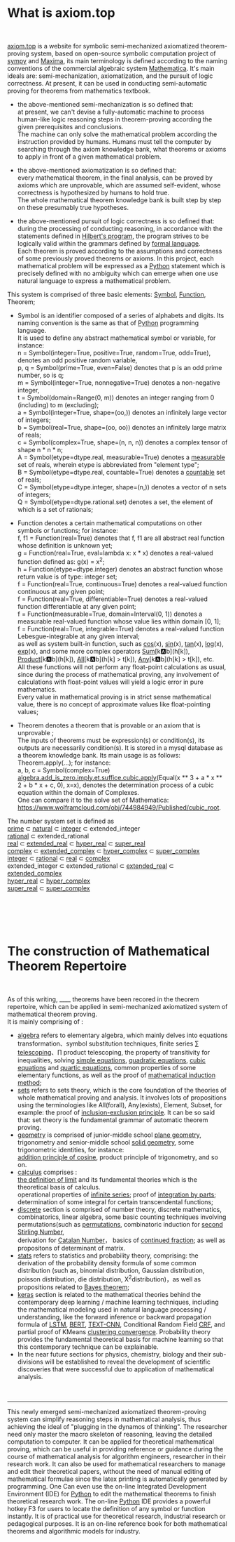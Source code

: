 # What is axiom.top
  <br>
  
[axiom.top](../axiom.php) is a website for symbolic	semi-mechanized axiomatized theorem-proving system, based on open-source symbolic computation project of [sympy](https://github.com/sympy/sympy) and 
[Maxima](http://maxima.sourceforge.net), its main terminology is defined according to the naming conventions of the commercial algebraic system 
[Mathematica](https://reference.wolfram.com/language/index.html.en?source=footer). It's main ideals are: semi-mechanization, axiomatization, and the pursuit of logic correctness. At present, it can be used in conducting semi-automatic proving for theorems from mathematics textbook.  

* the above-mentioned semi-mechanization is so defined that:   
at present, we can't devise a fully-automatic machine to process human-like logic reasoning steps in theorem-proving according the given prerequisites and conclusions.  
The machine can only solve the mathematical problem according the instruction provided by humans. Humans must tell the computer by searching through the axiom knowledge bank, what theorems or axioms to apply in front of a given mathematical problem. 
* the above-mentioned axiomatization is so defined that:  
every mathematical theorem, in the final analysis, can be proved by axioms which are unprovable, which are assumed self-evident, whose correctness is hypothesized by humans to hold true.  
The whole mathematical theorem knowledge bank is built step by step on these presumably true hypotheses.

* the above-mentioned pursuit of logic correctness is so defined that:  
during the processing of conducting reasoning, in accordance with the statements defined in 
[Hilbert's program](https://en.wikipedia.org/wiki/Hilbert%27s_program), the program strives to be logically valid within the grammars defined by [formal language](https://en.wikipedia.org/wiki/Formal_language).   
Each theorem is proved according to the assumptions and correctness of some previously proved theorems or axioms. In this project, each mathematical problem will be expressed as a [Python](https://www.python.org/) statement which is precisely defined with no ambiguity which can emerge when one use natural language to express a mathematical problem.  


This system is comprised of three basic elements: [Symbol](../axiom.php?symbol=Symbol), [Function](../axiom.php?symbol=Function), Theorem; 
* Symbol is an identifier composed of a series of alphabets and digits. Its naming convention is the same as that of [Python](https://www.python.org/) programming language.   
It is used to define any abstract mathematical symbol or variable, for instance:     
n = Symbol(integer=True, positive=True, random=True, odd=True), denotes an odd positive random variable,  
p, q = Symbol(prime=True, even=False) denotes that p is an odd prime number, so is q;     
m = Symbol(integer=True, nonnegative=True) denotes a non-negative integer,   
t = Symbol(domain=Range(0, m)) denotes an integer ranging from 0 (including) to m (excluding);  
a = Symbol(integer=True, shape=(oo,)) denotes an infinitely large vector of integers;   
b = Symbol(real=True, shape=(oo, oo)) denotes an infinitely large matrix of reals;   
c = Symbol(complex=True, shape=(n, n, n)) denotes a complex tensor of shape n * n * n;   
A = Symbol(etype=dtype.real, measurable=True) denotes a [measurable](https://en.wikipedia.org/wiki/Measure_(mathematics)) set of reals, wherein etype is abbreviated from "element type";  
B = Symbol(etype=dtype.real, countable=True) denotes a [countable](https://en.wikipedia.org/wiki/Countable_set) set of reals;  
C = Symbol(etype=dtype.integer, shape=(n,)) denotes a vector of n sets of integers;     
Q = Symbol(etype=dtype.rational.set) denotes a set, the element of which is a set of rationals;    

* Function denotes a certain mathematical computations on other symbols or functions; for instance:  
f, f1 = Function(real=True) denotes that f, f1 are all abstract real function whose definition is unknown yet;   
g = Function(real=True, eval=lambda x: x \* x) denotes a real-valued function defined as: g(x) = x<sup>2</sup>;     
h = Function(etype=dtype.integer) denotes an abstract function whose return value is of type: integer set;  
f = Function(real=True, continuous=True) denotes a real-valued function continuous at any given point;    
f = Function(real=True, differentiable=True) denotes a real-valued function differentiable at any given point;    
f = Function(measurable=True, domain=Interval(0, 1)) denotes a measurable real-valued function whose value lies within domain [0, 1];    
f = Function(real=True, integrable=True) denotes a real-valued function Lebesgue-integrable at any given interval;    
as well as system built-in function, such as [cos](../axiom.php?symbol=cos)(x), [sin](../axiom.php?symbol=sin)(x), [tan](../axiom.php?symbol=tan)(x), [log](../axiom.php?symbol=log)(x), [exp](../axiom.php?symbol=exp)(x), and some more complex operators [Sum](../axiom.php?symbol=Sum)\[k:a:b\](h\[k\]), [Product](../axiom.php?symbol=Product)\[k:a:b\](h\[k\]), [All](../axiom.php?symbol=All)\[k:a:b\](h\[k\] > t\[k\]), [Any](../axiom.php?symbol=Any)\[k:a:b\](h\[k\] > t\[k\]), etc.  
All these functions will not perform any float-point calculations as usual, since during the process of mathematical proving, any involvement of calculations with float-point values will yield a logic error in pure mathematics.    
Every value in mathematical proving is in strict sense mathematical value, there is no concept of approximate values like float-pointing values;      


* Theorem denotes a theorem that is provable or an axiom that is unprovable ;      
The inputs of theorems must be expression(s) or condition(s), its outputs are necessarily condition(s). It is stored in a mysql database as a theorem knowledge bank. Its main usage is as follows: Theorem.apply(...); for instance:    
a, b, c = Symbol(complex=True)  
[algebra.add_is_zero.imply.et.suffice.cubic.apply](../axiom.php?module=algebra.add_is_zero.imply.et.suffice.cubic)(Equal(x ** 3 + a * x ** 2 + b * x + c, 0), x=x), denotes the determination process of a cubic equation within the domain of Complexes.     
One can compare it to the solve set of Mathematica:  
https://www.wolframcloud.com/obj/744984949/Published/cubic_root.   

The number system set is defined as  
[prime](https://en.wikipedia.org/wiki/Prime_number) ⊂ [natural](https://en.wikipedia.org/wiki/Natural_number) ⊂ [integer](https://en.wikipedia.org/wiki/Integer) ⊂ extended_integer  
[rational](https://en.wikipedia.org/wiki/Rational_number) ⊂ extended_rational  
[real](https://en.wikipedia.org/wiki/Real_number) ⊂ [extended_real](https://en.wikipedia.org/wiki/Extended_real_number_line) ⊂ [hyper_real](https://en.wikipedia.org/wiki/Hyperreal_number) ⊂ [super_real](https://en.wikipedia.org/wiki/Superreal_number)  
[complex](https://en.wikipedia.org/wiki/Complex_number) ⊂ [extended_complex](https://en.wikipedia.org/wiki/Riemann_sphere) ⊂ [hyper_complex](https://en.wikipedia.org/wiki/Hypercomplex_number) ⊂ [super_complex](https://en.wikipedia.org/wiki/Surreal_number#Surcomplex_numbers)  
[integer](https://en.wikipedia.org/wiki/Integer) ⊂ [rational](https://en.wikipedia.org/wiki/Rational_number) ⊂ [real](https://en.wikipedia.org/wiki/Real_number) ⊂ [complex](https://en.wikipedia.org/wiki/Complex_number)  
extended_integer ⊂ extended_rational ⊂ [extended_real](https://en.wikipedia.org/wiki/Extended_real_number_line) ⊂ [extended_complex](https://en.wikipedia.org/wiki/Riemann_sphere)  
[hyper_real](https://en.wikipedia.org/wiki/Hyperreal_number) ⊂ [hyper_complex](https://en.wikipedia.org/wiki/Hypercomplex_number)  
[super_real](https://en.wikipedia.org/wiki/Superreal_number) ⊂ [super_complex](https://en.wikipedia.org/wiki/Surreal_number#Surcomplex_numbers)  

<br><br>
------


# The construction of Mathematical Theorem Repertoire
  <br>
  
As of this writing, <label id=count>____</label> theorems have been recored in the theorem repertoire, which can be applied in semi-mechanized axiomatized system of mathematical theorem proving.  
It is mainly comprising of :  	
	
* [algebra](../axiom.php?module=algebra) refers to elementary algebra, which mainly delves into equations transformation、symbol substitution techniques, finite series [∑ telescoping](../axiom.php?module=algebra.sum.to.add.telescope)、∏ product telescoping, the property of transitivity for inequalities, solving [simple equations](../axiom.php?module=algebra.add_is_zero.imply.et.suffice.simple_equation), [quadratic equations](../axiom.php?module=algebra.add_is_zero.imply.et.suffice.quadratic), [cubic equations](../axiom.php?module=algebra.add_is_zero.imply.et.suffice.cubic) and [quartic equations](../axiom.php?module=algebra.add_is_zero.imply.et.suffice.quartic), common properties of some elementary functions, as well as the proof of [mathematical induction method](../axiom.php?module=algebra.is_nonzero.suffice.imply.is_nonzero.induct);   
* [sets](../axiom.php?module=sets) refers to sets theory, which is the core foundation of the theories of whole mathematical proving and analysis. It involves lots of propositions using the terminologies like 
All(forall), Any(exists), Element, Subset, for example: 
the proof of [inclusion-exclusion principle](../axiom.php?module=sets/imply/eq/principle/inclusion_exclusion/basic). It can be so said that: set theory is the fundamental grammar of automatic theorem proving.  
* [geometry](../axiom.php?module=geometry) is comprised of junior-middle school 
[plane geometry](../axiom.php?module=geometry/plane), trigonometry and senior-middle school
[solid geometry](../axiom.php?module=geometry/solid), some trigonometric identities, for instance:  
[addition principle of cosine](../axiom.php?module=geometry/plane/trigonometry/cosine/principle/add), product principle of trigonometry, and so on.   
* [calculus](../axiom.php?module=calculus) comprises :   
[the definition of limit](../axiom.php?module=calculus/eq/to/any_all/limit_definition) and its fundamental theories which is the theoretical basis of calculus.  
operational properties of [infinite series](../axiom.php?module=calculus.eq.imply.eq.series.infinite.coefficient); 
proof of [integration by parts](../axiom.php?module=calculus.integral.to.add.by_parts);  
determination of some integral for certain transcendental functions;  
* [discrete](../axiom.php?module=discrete) section is comprised of number theory, discrete mathematics, combinatorics, linear algebra, some basic counting techniques involving permutations(such as 
[permutations](../axiom.php?module=discrete.abs_cup.to.factorial), combinatoric induction for [second Stirling Number](../axiom.php?module=discrete.stirling2.to.add.recurrence),  
derivation for [Catalan Number](../axiom.php?module=discrete.eq.eq.imply.eq.catalan.recurrence)， 
basics of [continued fraction](../axiom.php?module=discrete.add.to.pow.HK.recurrence); as well as propositons of determinant of matrix.  
* [stats](../axiom.php?module=stats) refers to statistics and probability theory, comprising: the derivation of the probability density formula of some common distribution (such as, binomial distribution, Gaussian distribution, poisson distribution, die distribution, Χ<sup>2</sup>distribution)，as well as propositions related to [Bayes theorem](../axiom.php?module=stats/probability/to/mul);  
* [keras](../axiom.php?module=keras) section is related to the mathematical theories behind the contemporary deep learning / machine learning techniques, including the mathematical modeling used in natural language processing / understanding, like the forward inference or backward propagation formula of 
[LSTM](https://www.mitpressjournals.org/doi/pdf/10.1162/089976600300015015),
[BERT](https://arxiv.org/abs/1706.03762),
[TEXT-CNN](https://arxiv.org/pdf/1408.5882.pdf),
Conditional Random Field [CRF](https://arxiv.org/abs/1603.01360), 
and partial proof of KMeans
[clustering convergence](../axiom.php?module=sets.el.notin.le.imply.le.st.variance). Probability theory provides the fundamental theoretical basis for machine learning so that this contemporary technique can be  explainable.  
* In the near future sections for physics, chemistry, biology and their sub-divisions will be established to reveal the development of scientific discoveries that were successful due to application of mathematical analysis.  
<br><br>
-------
This newly emerged semi-mechanized axiomatized theorem-proving system can simplify reasoning steps in mathematical analysis, thus achieving the ideal of "plugging in the dynamos of thinking". The researcher need only master the macro skeleton of reasoning, leaving the detailed computation to computer. It can be applied for theoretical mathematical proving, which can be useful in providing reference or guidance during the course of mathematical analysis for algorithm engineers, researcher in their research work. It can also be used for mathematical researchers to manage and edit their theoretical papers, without the need of manual editing of mathematical formulae since the latex printing is automatically generated by programming. One Can even use the on-line Integrated Development Environment (IDE) for [Python](https://www.python.org/) to edit the mathematical theorems to finish theoretical research work. The on-line [Python](https://www.python.org/) IDE provides a powerful hotkey F3 for users to locate the definition of any symbol or function instantly. It is of practical use for theoretical research, industrial research or pedagogical purposes. It is an on-line reference book for both mathematical theorems and algorithmic models for industry.
<br><br>


<script	src="https://cdn.jsdelivr.net/npm/jquery/dist/jquery.min.js"></script>

<script>
	$('#count').load("/sympy/php/request/count.php");
</script>